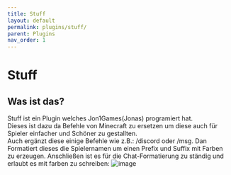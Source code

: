 ```yaml
---
title: Stuff
layout: default
permalink: plugins/stuff/
parent: Plugins
nav_order: 1
---
```


# Stuff

## Was ist das?

Stuff ist ein Plugin welches Jon1Games(Jonas) programiert hat.<br>
Dieses ist dazu da Befehle von Minecraft zu ersetzen um diese auch für Spieler einfacher und Schöner zu gestallten.<br>
Auch ergänzt diese einige Befehle wie z.B.: /discord oder /msg.
Dan Formatiert dieses die Spielernamen um einen Prefix und Suffix mit Farben zu erzeugen.
Anschließen ist es für die Chat-Formatierung zu ständig und erlaubt es mit farben zu schreiben:
![image](https://github.com/Jon1Games/GamingLoungeWiki/assets/118659471/ff32d6e4-7553-42a8-9827-f5a30a6a8bd2)

